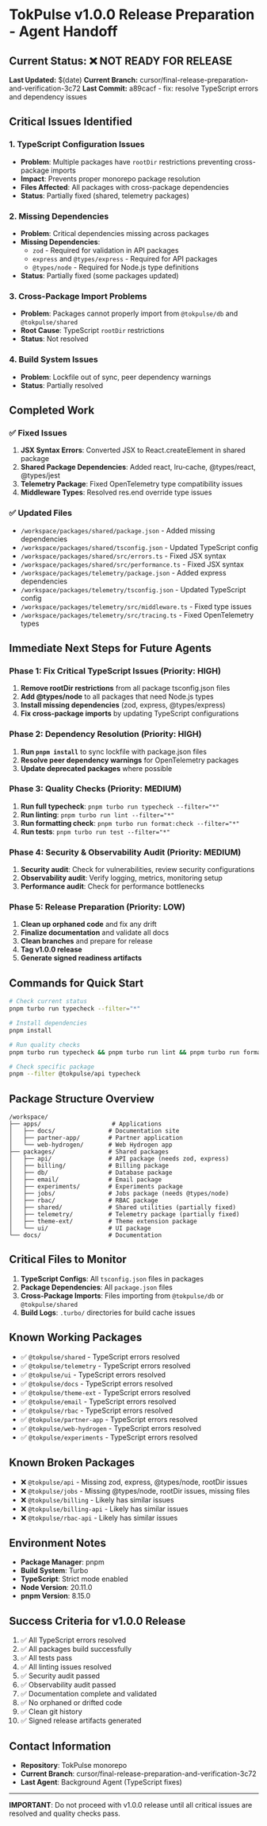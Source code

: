 # TokPulse v1.0.0 Release Preparation - Agent Handoff

## Current Status: ❌ NOT READY FOR RELEASE

**Last Updated:** $(date)
**Current Branch:** cursor/final-release-preparation-and-verification-3c72
**Last Commit:** a89cacf - fix: resolve TypeScript errors and dependency issues

## Critical Issues Identified

### 1. TypeScript Configuration Issues
- **Problem**: Multiple packages have `rootDir` restrictions preventing cross-package imports
- **Impact**: Prevents proper monorepo package resolution
- **Files Affected**: All packages with cross-package dependencies
- **Status**: Partially fixed (shared, telemetry packages)

### 2. Missing Dependencies
- **Problem**: Critical dependencies missing across packages
- **Missing Dependencies**:
  - `zod` - Required for validation in API packages
  - `express` and `@types/express` - Required for API packages
  - `@types/node` - Required for Node.js type definitions
- **Status**: Partially fixed (some packages updated)

### 3. Cross-Package Import Problems
- **Problem**: Packages cannot properly import from `@tokpulse/db` and `@tokpulse/shared`
- **Root Cause**: TypeScript `rootDir` restrictions
- **Status**: Not resolved

### 4. Build System Issues
- **Problem**: Lockfile out of sync, peer dependency warnings
- **Status**: Partially resolved

## Completed Work

### ✅ Fixed Issues
1. **JSX Syntax Errors**: Converted JSX to React.createElement in shared package
2. **Shared Package Dependencies**: Added react, lru-cache, @types/react, @types/jest
3. **Telemetry Package**: Fixed OpenTelemetry type compatibility issues
4. **Middleware Types**: Resolved res.end override type issues

### ✅ Updated Files
- `/workspace/packages/shared/package.json` - Added missing dependencies
- `/workspace/packages/shared/tsconfig.json` - Updated TypeScript config
- `/workspace/packages/shared/src/errors.ts` - Fixed JSX syntax
- `/workspace/packages/shared/src/performance.ts` - Fixed JSX syntax
- `/workspace/packages/telemetry/package.json` - Added express dependencies
- `/workspace/packages/telemetry/tsconfig.json` - Updated TypeScript config
- `/workspace/packages/telemetry/src/middleware.ts` - Fixed type issues
- `/workspace/packages/telemetry/src/tracing.ts` - Fixed OpenTelemetry types

## Immediate Next Steps for Future Agents

### Phase 1: Fix Critical TypeScript Issues (Priority: HIGH)
1. **Remove rootDir restrictions** from all package tsconfig.json files
2. **Add @types/node** to all packages that need Node.js types
3. **Install missing dependencies** (zod, express, @types/express)
4. **Fix cross-package imports** by updating TypeScript configurations

### Phase 2: Dependency Resolution (Priority: HIGH)
1. **Run `pnpm install`** to sync lockfile with package.json files
2. **Resolve peer dependency warnings** for OpenTelemetry packages
3. **Update deprecated packages** where possible

### Phase 3: Quality Checks (Priority: MEDIUM)
1. **Run full typecheck**: `pnpm turbo run typecheck --filter="*"`
2. **Run linting**: `pnpm turbo run lint --filter="*"`
3. **Run formatting check**: `pnpm turbo run format:check --filter="*"`
4. **Run tests**: `pnpm turbo run test --filter="*"`

### Phase 4: Security & Observability Audit (Priority: MEDIUM)
1. **Security audit**: Check for vulnerabilities, review security configurations
2. **Observability audit**: Verify logging, metrics, monitoring setup
3. **Performance audit**: Check for performance bottlenecks

### Phase 5: Release Preparation (Priority: LOW)
1. **Clean up orphaned code** and fix any drift
2. **Finalize documentation** and validate all docs
3. **Clean branches** and prepare for release
4. **Tag v1.0.0 release**
5. **Generate signed readiness artifacts**

## Commands for Quick Start

```bash
# Check current status
pnpm turbo run typecheck --filter="*"

# Install dependencies
pnpm install

# Run quality checks
pnpm turbo run typecheck && pnpm turbo run lint && pnpm turbo run format:check && pnpm turbo run test

# Check specific package
pnpm --filter @tokpulse/api typecheck
```

## Package Structure Overview

```
/workspace/
├── apps/                    # Applications
│   ├── docs/               # Documentation site
│   ├── partner-app/        # Partner application
│   └── web-hydrogen/       # Web Hydrogen app
├── packages/               # Shared packages
│   ├── api/                # API package (needs zod, express)
│   ├── billing/            # Billing package
│   ├── db/                 # Database package
│   ├── email/              # Email package
│   ├── experiments/        # Experiments package
│   ├── jobs/               # Jobs package (needs @types/node)
│   ├── rbac/               # RBAC package
│   ├── shared/             # Shared utilities (partially fixed)
│   ├── telemetry/          # Telemetry package (partially fixed)
│   ├── theme-ext/          # Theme extension package
│   └── ui/                 # UI package
└── docs/                   # Documentation
```

## Critical Files to Monitor

1. **TypeScript Configs**: All `tsconfig.json` files in packages
2. **Package Dependencies**: All `package.json` files
3. **Cross-Package Imports**: Files importing from `@tokpulse/db` or `@tokpulse/shared`
4. **Build Logs**: `.turbo/` directories for build cache issues

## Known Working Packages

- ✅ `@tokpulse/shared` - TypeScript errors resolved
- ✅ `@tokpulse/telemetry` - TypeScript errors resolved
- ✅ `@tokpulse/ui` - TypeScript errors resolved
- ✅ `@tokpulse/docs` - TypeScript errors resolved
- ✅ `@tokpulse/theme-ext` - TypeScript errors resolved
- ✅ `@tokpulse/email` - TypeScript errors resolved
- ✅ `@tokpulse/rbac` - TypeScript errors resolved
- ✅ `@tokpulse/partner-app` - TypeScript errors resolved
- ✅ `@tokpulse/web-hydrogen` - TypeScript errors resolved
- ✅ `@tokpulse/experiments` - TypeScript errors resolved

## Known Broken Packages

- ❌ `@tokpulse/api` - Missing zod, express, @types/node, rootDir issues
- ❌ `@tokpulse/jobs` - Missing @types/node, rootDir issues, missing files
- ❌ `@tokpulse/billing` - Likely has similar issues
- ❌ `@tokpulse/billing-api` - Likely has similar issues
- ❌ `@tokpulse/rbac-api` - Likely has similar issues

## Environment Notes

- **Package Manager**: pnpm
- **Build System**: Turbo
- **TypeScript**: Strict mode enabled
- **Node Version**: 20.11.0
- **pnpm Version**: 8.15.0

## Success Criteria for v1.0.0 Release

1. ✅ All TypeScript errors resolved
2. ✅ All packages build successfully
3. ✅ All tests pass
4. ✅ All linting issues resolved
5. ✅ Security audit passed
6. ✅ Observability audit passed
7. ✅ Documentation complete and validated
8. ✅ No orphaned or drifted code
9. ✅ Clean git history
10. ✅ Signed release artifacts generated

## Contact Information

- **Repository**: TokPulse monorepo
- **Current Branch**: cursor/final-release-preparation-and-verification-3c72
- **Last Agent**: Background Agent (TypeScript fixes)

---

**IMPORTANT**: Do not proceed with v1.0.0 release until all critical issues are resolved and quality checks pass.